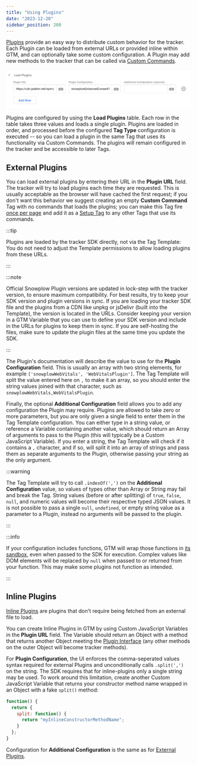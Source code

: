 ```yaml
---
title: "Using Plugins"
date: "2023-12-20"
sidebar_position: 200
---
```


[Plugins](/docs/sources/trackers/javascript-trackers/web-tracker/plugins/index.md) provide an easy way to distribute custom behavior for the tracker.
Each Plugin can be loaded from external URLs or provided inline within GTM, and can optionally take some custom configuration.
A Plugin may add new methods to the tracker that can be called via [Custom Commands](#custom-commands).

![The Load Plugins table opened with one external plugin configured.](images/load_plugins.png)

Plugins are configured by using the **Load Plugins** table.
Each row in the table takes three values and loads a single plugin.
Plugins are loaded in order, and processed before the configured **Tag Type** configuration is executed -- so you can load a plugin in the same Tag that uses its functionality via Custom Commands.
The plugins will remain configured in the tracker and be accessible to later Tags.

## External Plugins

You can load external plugins by entering their URL in the **Plugin URL** field.
The tracker will try to load plugins each time they are requested.
This is usually acceptable as the browser will have cached the first request; if you don't want this behavior we suggest creating an empty **Custom Command** Tag with no commands that loads the plugins; you can make this Tag fire [once per page](https://support.google.com/tagmanager/answer/6279951) and add it as a [Setup Tag](https://support.google.com/tagmanager/answer/6238868) to any other Tags that use its commands.

:::tip

Plugins are loaded by the tracker SDK directly, not via the Tag Template:
You do not need to adjust the Template permissions to allow loading plugins from these URLs.

:::

:::note

Official Snowplow Plugin versions are updated in lock-step with the tracker version, to ensure maximum compatibility.
For best results, try to keep your SDK version and plugin versions in sync.
If you are loading your tracker SDK file and the plugins from a CDN like unpkg or jsDelivr (built into the Template), the version is located in the URLs.
Consider keeping your version in a GTM Variable that you can use to define your SDK version and include in the URLs for plugins to keep them in sync.
If you are self-hosting the files, make sure to update the plugin files at the same time you update the SDK.

:::

The Plugin's documentation will describe the value to use for the **Plugin Configuration** field.
This is usually an array with two string elements, for example `['snowplowWebVitals', 'WebVitalsPlugin']`.
The Tag Template will split the value entered here on `,` to make it an array, so you should enter the string values joined with that character, such as `snowplowWebVitals,WebVitalsPlugin`.

Finally, the optional **Additional Configuration** field allows you to add any configuration the Plugin may require.
Plugins are allowed to take zero or more parameters, but you are only given a single field to enter them in the Tag Template configuration.
You can either type in a string value, or reference a Variable containing another value, which should return an Array of arguments to pass to the Plugin (this will typically be a Custom JavaScript Variable).
If you enter a string, the Tag Template will check if it contains a `,` character, and if so, will split it into an array of strings and pass them as separate arguments to the Plugin, otherwise passing your string as the only argument.

:::warning

The Tag Template will try to call `.indexOf(',')` on the **Additional Configuration** value, so values of types other than Array or String may fail and break the Tag.
String values (before or after splitting) of `true`, `false`, `null`, and numeric values will become their respective typed JSON values.
It is not possible to pass a single `null`, `undefined`, or empty string value as a parameter to a Plugin, instead no arguments will be passed to the plugin.

:::

:::info

If your configuration includes functions, GTM will wrap those functions in [its sandbox](https://developers.google.com/tag-platform/tag-manager/templates/sandboxed-javascript), even when passed to the SDK for execution.
Complex values like DOM elements will be replaced by `null` when passed to or returned from your function.
This may make some plugins not function as intended.

:::

## Inline Plugins

[Inline Plugins](/docs/sources/trackers/javascript-trackers/web-tracker/plugins/creating-your-own-plugins/index.md#inline-plugins) are plugins that don't require being fetched from an external file to load.

You can create Inline Plugins in GTM by using Custom JavaScript Variables in the **Plugin URL** field.
The Variable should return an Object with a method that returns another Object meeting the [Plugin Interface](/docs/sources/trackers/javascript-trackers/web-tracker/plugins/creating-your-own-plugins/index.md#plugin-interface) (any other methods on the outer Object will become tracker methods).

For **Plugin Configuration**, the UI enforces the comma-seperated values syntax required for external Plugins and unconditionally calls `.split(',')` on the string.
The SDK requires that for inline-plugins only a single string may be used.
To work around this limitation, create another Custom JavaScript Variable that returns your constructor method name wrapped in an Object with a fake `split()` method:

```javascript
function() {
  return {
    split: function() {
      return "myInlineConstructorMethodName";
    }
  };
}
```

Configuration for **Additional Configuration** is the same as for [External Plugins](#external-plugins).
